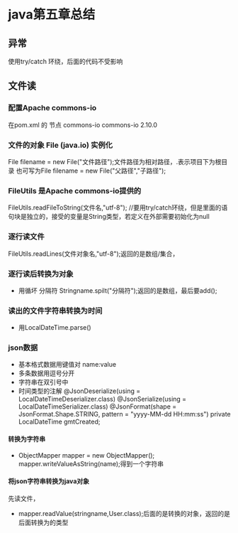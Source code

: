 # java第五章总结
## 异常
使用try/catch 环绕，后面的代码不受影响
## 文件读
### 配置Apache commons-io
在pom.xml 的 <dependencies>节点
<dependency>
  <groupId>commons-io</groupId>
  <artifactId>commons-io</artifactId>
  <version>2.10.0</version>
</dependency>
### 文件的对象 File (java.io) 实例化
File filename = new File("文件路径");文件路径为相对路径，.表示项目下为根目录
也可写为File filename = new File("父路径","子路径");
### FileUtils 是Apache commons-io提供的
FileUtils.readFileToString(文件名,"utf-8");
//要用try/catch环绕，但是里面的语句块是独立的，接受的变量是String类型，若定义在外部需要初始化为null
### 逐行读文件
FileUtils.readLines(文件对象名,"utf-8");返回的是数组/集合，
### 逐行读后转换为对象
+ 用循坏
分隔符 Stringname.spilt("分隔符");返回的是数组，最后要add();
### 读出的文件字符串转换为时间
+ 用LocalDateTime.parse()
### json数据
+ 基本格式数据用键值对 name:value
+ 多条数据用逗号分开
+ 字符串在双引号中
+ 时间类型的注解
@JsonDeserialize(using = LocalDateTimeDeserializer.class)
@JsonSerialize(using = LocalDateTimeSerializer.class)
@JsonFormat(shape = JsonFormat.Shape.STRING, pattern = "yyyy-MM-dd HH:mm:ss")
private LocalDateTime gmtCreated;
#### 转换为字符串
+ ObjectMapper mapper = new ObjectMapper();
mapper.writeValueAsString(name);得到一个字符串
#### 将json字符串转换为java对象
先读文件，
+ mapper.readValue(stringname,User.class);后面的是转换的对象，返回的是后面转换为的类型
